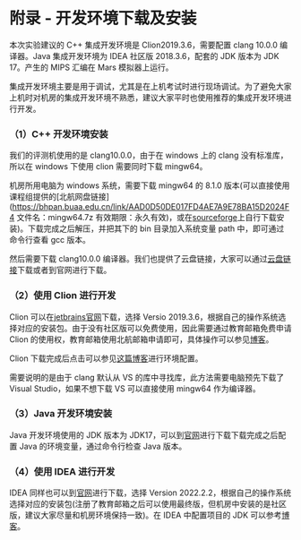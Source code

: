 # 附录 - 开发环境下载及安装

本次实验建议的 C++ 集成开发环境是 Clion2019.3.6，需要配置 clang 10.0.0 编译器。Java 集成开发环境为 IDEA 社区版 2018.3.6，配套的 JDK 版本为 JDK 17。产生的 MIPS 汇编在 Mars 模拟器上运行。

集成开发环境主要是用于调试，尤其是在上机考试时进行现场调试。为了避免大家上机时对机房的集成开发环境不熟悉，建议大家平时也使用推荐的集成开发环境进行开发。

### （1）C++ 开发环境安装

我们的评测机使用的是 clang10.0.0，由于在 windows 上的 clang 没有标准库，所以在 windows 下使用 clion 需要同时下载 mingw64。

机房所用电脑为 windows 系统，需要下载 mingw64 的 8.1.0 版本(可以直接使用课程组提供的[北航网盘链接](https://bhpan.buaa.edu.cn/link/AAD0D50DE017FD4AE7A9E78BA15D2024F4
文件名：mingw64.7z
有效期限：永久有效)，或在[sourceforge](https://sourceforge.net/projects/mingw-w64/files/mingw-w64/)上自行下载安装)。下载完成之后解压，并把其下的 bin 目录加入系统变量 path 中，即可通过命令行查看 gcc 版本。

然后需要下载 clang10.0.0 编译器。我们也提供了云盘链接，大家可以通过[云盘链接](https://bhpan.buaa.edu.cn/link/AA572FC4800FCE4388908B53B73556A93F)下载或者到官网进行下载。

### （2）使用 Clion 进行开发

Clion 可以在[jetbrains官网](https://www.jetbrains.com/clion/download/other.html)下载，选择 Versio 2019.3.6，根据自己的操作系统选择对应的安装包。由于没有社区版可以免费使用，因此需要通过教育邮箱免费申请 Clion 的使用权，教育邮箱使用北航邮箱申请即可，具体操作可以参见[博客](https://blog.csdn.net/engerla/article/details/104972757)。

Clion 下载完成后点击可以参见[这篇博客](https://www.cnblogs.com/INnoVationv2/p/14718371.html)进行环境配置。

需要说明的是由于 clang 默认从 VS 的库中寻找库，此方法需要电脑预先下载了 Visual Studio，如果不想下载 VS 可以直接使用 mingw64 作为编译器。

### （3）Java 开发环境安装

Java 开发环境使用的 JDK 版本为 JDK17，可以到[官网](https://www.oracle.com/java/technologies/downloads/#java17)进行下载下载完成之后配置 Java 的环境变量，通过命令行检查 Java 版本。

### （4）使用 IDEA 进行开发

IDEA 同样也可以到[官网](https://www.jetbrains.com/idea/download/other.html)进行下载，选择 Version 2022.2.2，根据自己的操作系统选择对应的安装包(注册了教育邮箱之后可以使用最终版，但机房中安装的是社区版，建议大家尽量和机房环境保持一致)。在 IDEA 中配置项目的 JDK 可以参考[博客](https://blog.csdn.net/qq_35387940/article/details/104769659)。
